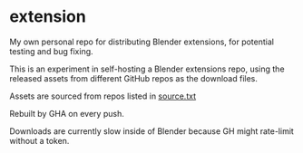 # extension
My own personal repo for distributing Blender extensions, for potential testing and bug fixing.

This is an experiment in self-hosting a Blender extensions repo, using the released assets from different GitHub repos as the download files. 

Assets are sourced from repos listed in [source.txt](https://github.com/BradyAJohnston/extensions/blob/main/repo/source.txt)

Rebuilt by GHA on every push. 

Downloads are currently slow inside of Blender because GH might rate-limit without a token.